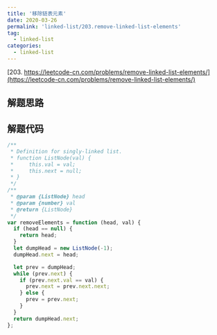 ```yaml
---
title: '移除链表元素'
date: 2020-03-26
permalink: 'linked-list/203.remove-linked-list-elements'
tag:
  - linked-list
categories:
  - linked-list
---
```


[203. https://leetcode-cn.com/problems/remove-linked-list-elements/](https://leetcode-cn.com/problems/remove-linked-list-elements/)

## 解题思路

## 解题代码

```js
/**
 * Definition for singly-linked list.
 * function ListNode(val) {
 *     this.val = val;
 *     this.next = null;
 * }
 */
/**
 * @param {ListNode} head
 * @param {number} val
 * @return {ListNode}
 */
var removeElements = function (head, val) {
  if (head == null) {
    return head;
  }
  let dumpHead = new ListNode(-1);
  dumpHead.next = head;

  let prev = dumpHead;
  while (prev.next) {
    if (prev.next.val == val) {
      prev.next = prev.next.next;
    } else {
      prev = prev.next;
    }
  }
  return dumpHead.next;
};
```
